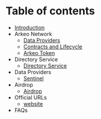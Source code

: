 # Table of contents

* [Introduction](README.md)
* Arkeo Network
  * [Data Providers](arkeo/providers.md)  
  * [Contracts and Lifecycle](arkeo/contracts.md)
  * [Arkeo Token](arkeo/token.md)
* Directory Service
  * [Directory Service](directory/directory.md)
* Data Providers
  * [Sentinel](data-providers/sentinel.md)
* Airdrop
  * [Airdrop](airdrop.md)
* Official URLs
  * [website](http://arkeo.network/)
* FAQs
